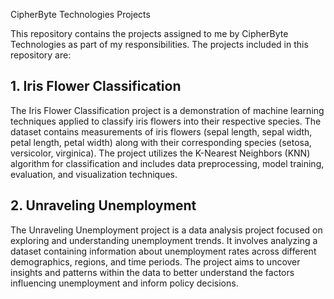  CipherByte Technologies Projects

This repository contains the projects assigned to me by CipherByte Technologies as part of my responsibilities. The projects included in this repository are:

## 1. Iris Flower Classification

The Iris Flower Classification project is a demonstration of machine learning techniques applied to classify iris flowers into their respective species. The dataset contains measurements of iris flowers (sepal length, sepal width, petal length, petal width) along with their corresponding species (setosa, versicolor, virginica). The project utilizes the K-Nearest Neighbors (KNN) algorithm for classification and includes data preprocessing, model training, evaluation, and visualization techniques.

## 2. Unraveling Unemployment

The Unraveling Unemployment project is a data analysis project focused on exploring and understanding unemployment trends. It involves analyzing a dataset containing information about unemployment rates across different demographics, regions, and time periods. The project aims to uncover insights and patterns within the data to better understand the factors influencing unemployment and inform policy decisions.
